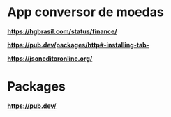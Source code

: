 # App conversor de moedas

**https://hgbrasil.com/status/finance/**

**https://pub.dev/packages/http#-installing-tab-**

**https://jsoneditoronline.org/**

# Packages
**https://pub.dev/**